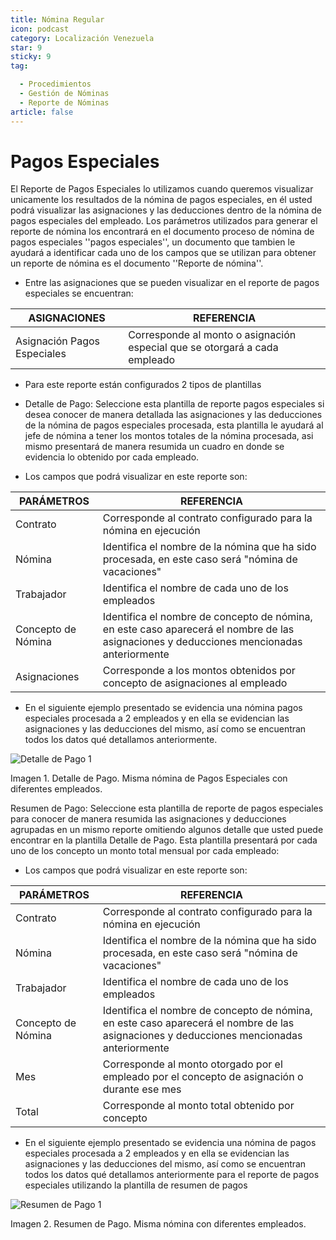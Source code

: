 ```yaml
---
title: Nómina Regular
icon: podcast
category: Localización Venezuela
star: 9
sticky: 9
tag:

  - Procedimientos
  - Gestión de Nóminas
  - Reporte de Nóminas
article: false
---
```


**Pagos Especiales**
====================

El Reporte de Pagos Especiales lo utilizamos cuando queremos visualizar unicamente los resultados de la nómina de pagos especiales, en él usted podrá visualizar las asignaciones y las deducciones dentro de la nómina de pagos especiales del empleado.  Los parámetros utilizados para generar el reporte de nómina los encontrará en el documento proceso de nómina de pagos especiales ''pagos especiales'', un documento que tambien le ayudará a identificar cada uno de los campos que se utilizan para obtener un reporte de nómina es el documento ''Reporte de nómina''.

- Entre las asignaciones que se pueden visualizar en el reporte de pagos especiales se encuentran:

|           **ASIGNACIONES**                    |             **REFERENCIA**                    |
|-----------------------------------------------|-----------------------------------------------|
| Asignación Pagos Especiales                    | Corresponde al monto o asignación especial que se otorgará a cada empleado |

- Para este reporte están configurados 2 tipos de plantillas

- Detalle de Pago: Seleccione esta plantilla de reporte pagos especiales si desea conocer de manera detallada las asignaciones y las deducciones de la nómina de pagos especiales procesada, esta plantilla le ayudará al jefe de nómina a tener los montos totales de la nómina procesada, asi mismo presentará de manera resumida un cuadro en donde se evidencia lo obtenido por cada empleado.

- Los campos que podrá visualizar en este reporte son:

|          **PARÁMETROS**                       |             **REFERENCIA**                    |
|-----------------------------------------------|-----------------------------------------------|
|  Contrato                                     | Corresponde al contrato configurado para la nómina en ejecución |
|  Nómina                                       | Identifica el nombre de la nómina que ha sido procesada, en este caso será "nómina de vacaciones" |
|  Trabajador                                   | Identifica el nombre de cada uno de los empleados |
|  Concepto de Nómina                           | Identifica el nombre de concepto de nómina, en este caso aparecerá el nombre de las asignaciones y deducciones mencionadas anteriormente |
|  Asignaciones                                 | Corresponde a los montos obtenidos por concepto de asignaciones al empleado |

- En el siguiente ejemplo presentado se evidencia una nómina pagos especiales procesada a 2 empleados y en ella se evidencian las asignaciones y las deducciones del mismo, así como se encuentran todos los datos qué detallamos anteriormente.

![Detalle de Pago 1](/assets/img/docs/lve/procedures/payroll/payroll-report/resources/detallepagosespeciales33.png)

Imagen 1. Detalle de Pago. Misma nómina de Pagos Especiales con diferentes empleados.

Resumen de Pago:  Seleccione esta plantilla de reporte de pagos especiales para conocer de manera resumida las asignaciones y deducciones agrupadas en un  mismo reporte omitiendo algunos detalle que usted puede encontrar en la plantilla Detalle de Pago. Esta plantilla presentará por cada uno de los concepto un monto total mensual por cada empleado:

- Los campos que podrá visualizar en este reporte son:

|          **PARÁMETROS**                       |             **REFERENCIA**                    |
|-----------------------------------------------|-----------------------------------------------|
|  Contrato                                     | Corresponde al contrato configurado para la nómina en ejecución |
|  Nómina                                       | Identifica el nombre de la nómina que ha sido procesada, en este caso será "nómina de vacaciones" |
|  Trabajador                                   | Identifica el nombre de cada uno de los empleados |
|  Concepto de Nómina                           | Identifica el nombre de concepto de nómina, en este caso aparecerá el nombre de las asignaciones y deducciones mencionadas anteriormente |
|  Mes                                          | Corresponde al monto otorgado por el empleado por el concepto de asignación o durante ese mes |
|  Total                                        | Corresponde al monto total obtenido por concepto |

- En el siguiente ejemplo presentado se evidencia una nómina de pagos especiales procesada a 2 empleados y en ella se evidencian las asignaciones y las deducciones del mismo, así como se encuentran todos los datos qué detallamos anteriormente para el reporte de pagos especiales  utilizando la plantilla de resumen de pagos

![Resumen de Pago 1](/assets/img/docs/lve/procedures/payroll/payroll-report/resources/resumenpagosespeciales33.png)

Imagen 2. Resumen de Pago. Misma nómina con diferentes empleados.
